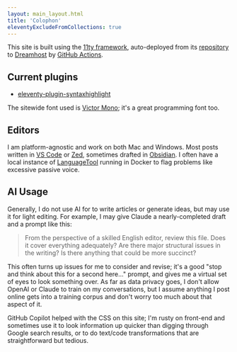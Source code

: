 ```yaml
---
layout: main_layout.html
title: 'Colophon'
eleventyExcludeFromCollections: true
---
```


This site is built using the [11ty framework](https://11ty.dev), auto-deployed from its [repository](https://github.com/edmistond/dedmiston_11ty) to [Dreamhost](https://dreamhost.com) by [GitHub Actions](https://docs.github.com/en/actions).

## Current plugins

- [eleventy-plugin-syntaxhighlight](https://www.11ty.dev/docs/plugins/syntaxhighlight/)

The sitewide font used is [Victor Mono](https://rubjo.github.io/victor-mono/); it's a great programming font too.

## Editors

I am platform-agnostic and work on both Mac and Windows. Most posts written in [VS Code](https://code.visualstudio.com) or [Zed](https://zed.dev/), sometimes drafted in [Obsidian](https://obsidian.md). I often have a local instance of [LanguageTool](https://www.languagetool.org/) running in Docker to flag problems like excessive passive voice.

## AI Usage

Generally, I do not use AI for to write articles or generate ideas, but may use it for light editing. For example, I may give Claude a nearly-completed draft and a prompt like this:

> From the perspective of a skilled English editor, review this file. Does it cover everything adequately? Are there major structural issues in the writing? Is there anything that could be more succinct?

This often turns up issues for me to consider and revise; it's a good "stop and think about this for a second here..." prompt, and gives me a virtual set of eyes to look something over. As far as data privacy goes, I don't allow OpenAI or Claude to train on my conversations, but I assume anything I post online gets into a training corpus and don't worry too much about that aspect of it.

GitHub Copilot helped with the CSS on this site; I'm rusty on front-end and sometimes use it to look information up quicker than digging through Google search results, or to do text/code transformations that are straightforward but tedious.
